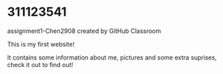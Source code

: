# 311123541
assignment1-Chen2908 created by GitHub Classroom

This is my first website!

It contains some information about me, pictures and some extra suprises, check it out to find out!
